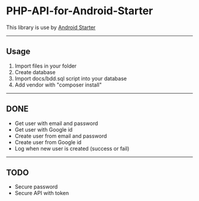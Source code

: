 # PHP-API-for-Android-Starter

This library is use by [Android Starter](https://github.com/manu1895/Android-Starter)

----
## Usage 

1. Import files in your folder
2. Create database
3. Import docs/bdd.sql script into your database
4. Add vendor with "composer install"

----
## DONE  

* Get user with email and password
* Get user with Google id 
* Create user from email and password
* Create user from Google id 
* Log when new user is created (success or fail)

----
## TODO  

* Secure password 
* Secure API with token

